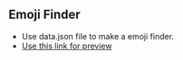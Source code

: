 ## Emoji Finder

* Use data.json file to make a emoji finder.
* [Use this link for preview](https://ahfarmer.github.io/emoji-search/)